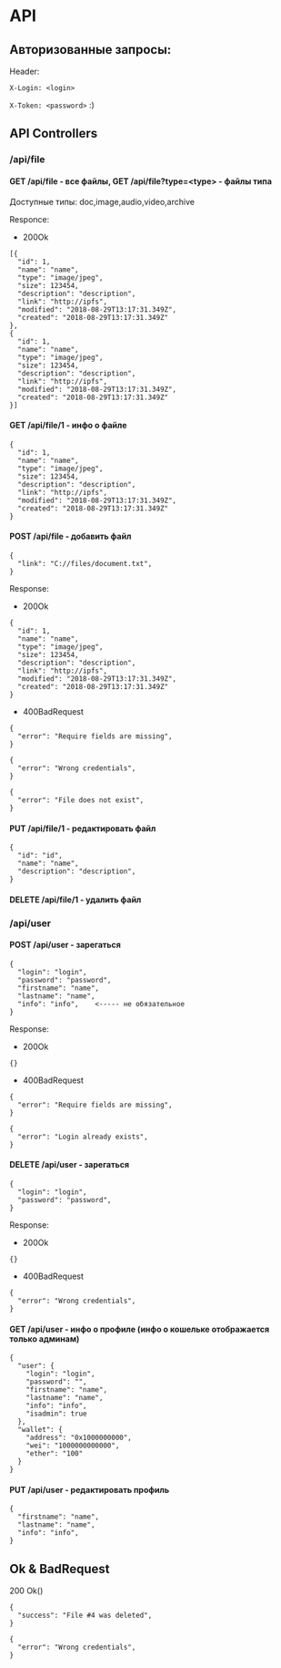 # API

## Авторизованные запросы:

Header: 

`X-Login: <login>`

`X-Token: <password>` :)


## API Controllers

### /api/file

#### GET /api/file - все файлы, GET /api/file?type=\<type\> - файлы типа
Доступные типы: doc,image,audio,video,archive

Responce:
- 200Ok
````
[{
  "id": 1,
  "name": "name",
  "type": "image/jpeg",
  "size": 123454,
  "description": "description",
  "link": "http://ipfs",
  "modified": "2018-08-29T13:17:31.349Z",
  "created": "2018-08-29T13:17:31.349Z"
},
{
  "id": 1,
  "name": "name",
  "type": "image/jpeg",
  "size": 123454,
  "description": "description",
  "link": "http://ipfs",
  "modified": "2018-08-29T13:17:31.349Z",
  "created": "2018-08-29T13:17:31.349Z"
}]
````

#### GET /api/file/1 - инфо о файле
````
{
  "id": 1,
  "name": "name",
  "type": "image/jpeg",
  "size": 123454,
  "description": "description",
  "link": "http://ipfs",
  "modified": "2018-08-29T13:17:31.349Z",
  "created": "2018-08-29T13:17:31.349Z"
}
````

#### POST /api/file - добавить  файл
````
{
  "link": "C://files/document.txt",
}
````
Response:
- 200Ok
````
{
  "id": 1,
  "name": "name",
  "type": "image/jpeg",
  "size": 123454,
  "description": "description",
  "link": "http://ipfs",
  "modified": "2018-08-29T13:17:31.349Z",
  "created": "2018-08-29T13:17:31.349Z"
}
````
- 400BadRequest
````
{
  "error": "Require fields are missing",
}
````
````
{
  "error": "Wrong credentials",
}
````
````
{
  "error": "File does not exist",
}
````

#### PUT /api/file/1 - редактировать файл
````
{
  "id": "id",
  "name": "name",
  "description": "description",
}
````

#### DELETE /api/file/1 - удалить файл

### /api/user

#### POST /api/user - зарегаться
````
{
  "login": "login",
  "password": "password",
  "firstname": "name",
  "lastname": "name",
  "info": "info",    <----- не обязательное
}
````
Response:
- 200Ok
````
{}
````
- 400BadRequest
````
{
  "error": "Require fields are missing",
}
````
````
{
  "error": "Login already exists",
}
````


#### DELETE /api/user - зарегаться
````
{
  "login": "login",
  "password": "password",
}
````
Response:
- 200Ok
````
{}
````
- 400BadRequest
````
{
  "error": "Wrong credentials",
}
````

#### GET /api/user - инфо о профиле (инфо о кошельке отображается только админам)
````
{
  "user": {
    "login": "login",
    "password": "",
    "firstname": "name",
    "lastname": "name",
    "info": "info",
    "isadmin": true
  },  
  "wallet": {
    "address": "0x1000000000",
    "wei": "1000000000000",
    "ether": "100"
  }
}
````

#### PUT /api/user - редактировать профиль
````
{
  "firstname": "name",
  "lastname": "name",
  "info": "info",
}
````

## Ok & BadRequest

200 Ok()
````
{
  "success": "File #4 was deleted",
}
````
````
{
  "error": "Wrong credentials",
}
````
